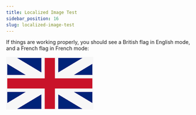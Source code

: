 ```yaml
---
title: Localized Image Test
sidebar_position: 16
slug: localized-image-test
---
```




If things are working properly, you should see a British flag in English mode, and a French flag in French mode:


![](./527257662.png)

